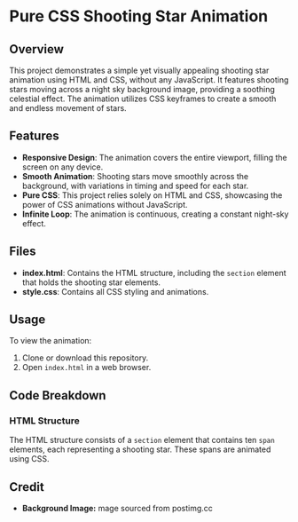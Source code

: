 # Pure CSS Shooting Star Animation

## Overview

This project demonstrates a simple yet visually appealing shooting star animation using HTML and CSS, without any JavaScript. It features shooting stars moving across a night sky background image, providing a soothing celestial effect. The animation utilizes CSS keyframes to create a smooth and endless movement of stars.

## Features

- **Responsive Design**: The animation covers the entire viewport, filling the screen on any device.
- **Smooth Animation**: Shooting stars move smoothly across the background, with variations in timing and speed for each star.
- **Pure CSS**: This project relies solely on HTML and CSS, showcasing the power of CSS animations without JavaScript.
- **Infinite Loop**: The animation is continuous, creating a constant night-sky effect.

## Files

- **index.html**: Contains the HTML structure, including the `section` element that holds the shooting star elements.
- **style.css**: Contains all CSS styling and animations.

## Usage

To view the animation:

1. Clone or download this repository.
2. Open `index.html` in a web browser.

## Code Breakdown

### HTML Structure

The HTML structure consists of a `section` element that contains ten `span` elements, each representing a shooting star. These spans are animated using CSS.

## Credit 

- **Background Image:** mage sourced from postimg.cc


